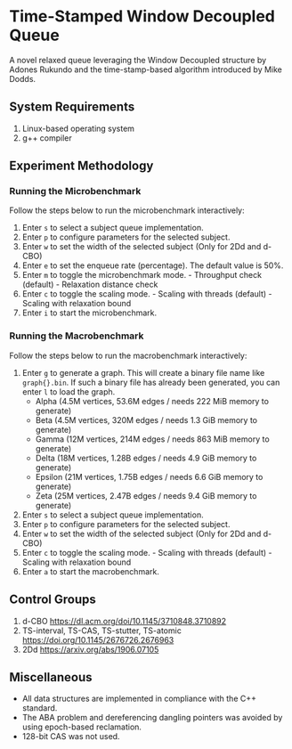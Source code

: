 # Time-Stamped Window Decoupled Queue
A novel relaxed queue leveraging the Window Decoupled structure by Adones Rukundo and the time-stamp-based algorithm introduced by Mike Dodds.

## System Requirements
  1. Linux-based operating system
  2. g++ compiler

## Experiment Methodology
### Running the Microbenchmark
Follow the steps below to run the microbenchmark interactively:
  1. Enter `s` to select a subject queue implementation.
  2. Enter `p` to configure parameters for the selected subject.
  3. Enter `w` to set the width of the selected subject
    (Only for 2Dd and d-CBO)
  3. Enter `e` to set the enqueue rate (percentage).
     The default value is 50%.
  4. Enter `m` to toggle the microbenchmark mode.
    - Throughput check (default)
    - Relaxation distance check
  5. Enter `c` to toggle the scaling mode.
    - Scaling with threads (default)
    - Scaling with relaxation bound
  6. Enter `i` to start the microbenchmark.

### Running the Macrobenchmark
Follow the steps below to run the macrobenchmark interactively:
  1. Enter `g` to generate a graph.
     This will create a binary file name like `graph{}.bin`.
     If such a binary file has already been generated, you can enter `l` to load the graph.
     - Alpha (4.5M vertices, 53.6M edges / needs 222 MiB memory to generate)
     - Beta (4.5M vertices,	320M edges / needs 1.3 GiB memory to generate)
     - Gamma (12M vertices,	214M edges / needs 863 MiB memory to generate)
     - Delta (18M vertices,	1.28B edges / needs 4.9 GiB memory to generate)
     - Epsilon (21M vertices,	1.75B edges / needs 6.6 GiB memory to generate)
     - Zeta (25M vertices,	2.47B edges / needs 9.4 GiB memory to generate)
  2. Enter `s` to select a subject queue implementation.
  3. Enter `p` to configure parameters for the selected subject.
  4. Enter `w` to set the width of the selected subject
    (Only for 2Dd and d-CBO)
  5. Enter `c` to toggle the scaling mode.
    - Scaling with threads (default)
    - Scaling with relaxation bound
  6. Enter `a` to start the macrobenchmark.

## Control Groups
  1. d-CBO https://dl.acm.org/doi/10.1145/3710848.3710892
  2. TS-interval, TS-CAS, TS-stutter, TS-atomic https://doi.org/10.1145/2676726.2676963
  3. 2Dd https://arxiv.org/abs/1906.07105

## Miscellaneous
* All data structures are implemented in compliance with the C++ standard.
* The ABA problem and dereferencing dangling pointers was avoided by using epoch-based reclamation.
* 128-bit CAS was not used.